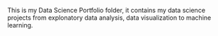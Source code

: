 This is my Data Science Portfolio folder, it contains my data science projects from explonatory data analysis, data visualization to machine learning.
